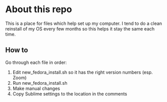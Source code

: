 # About this repo
This is a place for files which help set up my computer. I tend to do a clean reinstall of my OS every few months so this helps it stay the same each time.

## How to
Go through each file in order:
1) Edit new_fedora_install.sh so it has the right version numbers (esp. Zoom)
2) Run new_fedora_install.sh
3) Make manual changes
4) Copy Sublime settings to the location in the comments
